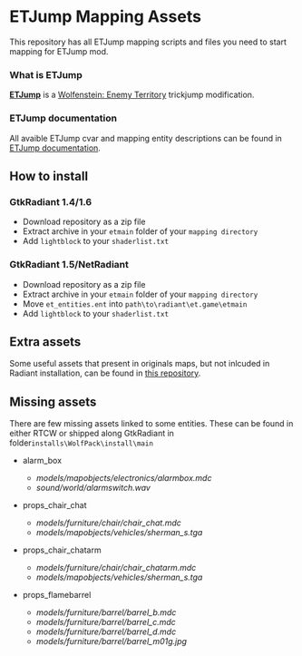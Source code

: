 # ETJump Mapping Assets
This repository has all ETJump mapping scripts and files you need to start mapping for ETJump mod.

### What is ETJump
[__ETJump__](http://etjump.com) is a [Wolfenstein: Enemy Territory](https://en.wikipedia.org/wiki/Wolfenstein:_Enemy_Territory) trickjump modification.

### ETJump documentation
All avaible ETJump cvar and mapping entity descriptions can be found in [ETJump documentation](http://etjump.rtfd.io/).

## How to install

### GtkRadiant 1.4/1.6
* Download repository as a zip file
* Extract archive in your `etmain` folder of your `mapping directory`
* Add `lightblock` to your `shaderlist.txt`

### GtkRadiant 1.5/NetRadiant
* Download repository as a zip file
* Extract archive in your `etmain` folder of your `mapping directory`
* Move `et_entities.ent` into `path\to\radiant\et.game\etmain`
* Add `lightblock` to your `shaderlist.txt`

## Extra assets
Some useful assets that present in originals maps, but not inlcuded in Radiant installation, can be found in [this repository](https://github.com/Aciz/ET-extra-assets).

## Missing assets
There are few missing assets linked to some entities. These can be found in either RTCW or shipped along GtkRadiant in folder`installs\WolfPack\install\main`

* alarm_box
  * *models/mapobjects/electronics/alarmbox.mdc*
  * *sound/world/alarmswitch.wav*
  
* props_chair_chat
  * *models/furniture/chair/chair_chat.mdc*
  * *models/mapobjects/vehicles/sherman_s.tga*
  
* props_chair_chatarm
  * *models/furniture/chair/chair_chatarm.mdc*
  * *models/mapobjects/vehicles/sherman_s.tga*
  
* props_flamebarrel
  * *models/furniture/barrel/barrel_b.mdc*
  * *models/furniture/barrel/barrel_c.mdc*
  * *models/furniture/barrel/barrel_d.mdc*
  * *models/furniture/barrel/barrel_m01g.jpg*
  
